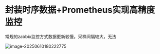 # 封装时序数据+Prometheus实现高精度监控



常规的zabbix监控方式数据更新较慢，采样间隔较大，无法





![image-20250610180222775](C:\Users\wangyunhui\AppData\Roaming\Typora\typora-user-images\image-20250610180222775.png)